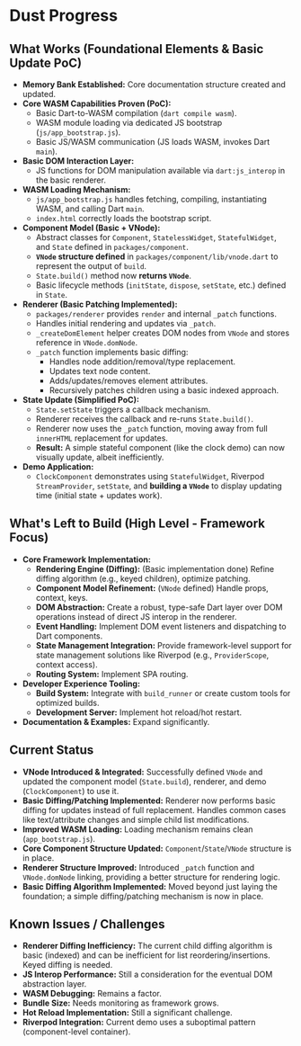 # Dust Progress

## What Works (Foundational Elements & Basic Update PoC)

- **Memory Bank Established:** Core documentation structure created and updated.
- **Core WASM Capabilities Proven (PoC):**
  - Basic Dart-to-WASM compilation (`dart compile wasm`).
  - WASM module loading via dedicated JS bootstrap (`js/app_bootstrap.js`).
  - Basic JS/WASM communication (JS loads WASM, invokes Dart `main`).
- **Basic DOM Interaction Layer:**
  - JS functions for DOM manipulation available via `dart:js_interop` in the
    basic renderer.
- **WASM Loading Mechanism:**
  - `js/app_bootstrap.js` handles fetching, compiling, instantiating WASM, and
    calling Dart `main`.
  - `index.html` correctly loads the bootstrap script.
- **Component Model (Basic + VNode):**
  - Abstract classes for `Component`, `StatelessWidget`, `StatefulWidget`, and
    `State` defined in `packages/component`.
  - **`VNode` structure defined** in `packages/component/lib/vnode.dart` to
    represent the output of `build`.
  - `State.build()` method now **returns `VNode`**.
  - Basic lifecycle methods (`initState`, `dispose`, `setState`, etc.) defined
    in `State`.
- **Renderer (Basic Patching Implemented):**
  - `packages/renderer` provides `render` and internal `_patch` functions.
  - Handles initial rendering and updates via `_patch`.
  - `_createDomElement` helper creates DOM nodes from `VNode` and stores
    reference in `VNode.domNode`.
  - `_patch` function implements basic diffing:
    - Handles node addition/removal/type replacement.
    - Updates text node content.
    - Adds/updates/removes element attributes.
    - Recursively patches children using a basic indexed approach.
- **State Update (Simplified PoC):**
  - `State.setState` triggers a callback mechanism.
  - Renderer receives the callback and re-runs `State.build()`.
  - Renderer now uses the `_patch` function, moving away from full `innerHTML`
    replacement for updates.
  - **Result:** A simple stateful component (like the clock demo) can now
    visually update, albeit inefficiently.
- **Demo Application:**
  - `ClockComponent` demonstrates using `StatefulWidget`, Riverpod
    `StreamProvider`, `setState`, and **building a `VNode`** to display updating
    time (initial state + updates work).

## What's Left to Build (High Level - Framework Focus)

- **Core Framework Implementation:**
  - **Rendering Engine (Diffing):** (Basic implementation done) Refine diffing
    algorithm (e.g., keyed children), optimize patching.
  - **Component Model Refinement:** (`VNode` defined) Handle props, context,
    keys.
  - **DOM Abstraction:** Create a robust, type-safe Dart layer over DOM
    operations instead of direct JS interop in the renderer.
  - **Event Handling:** Implement DOM event listeners and dispatching to Dart
    components.
  - **State Management Integration:** Provide framework-level support for state
    management solutions like Riverpod (e.g., `ProviderScope`, context access).
  - **Routing System:** Implement SPA routing.
- **Developer Experience Tooling:**
  - **Build System:** Integrate with `build_runner` or create custom tools for
    optimized builds.
  - **Development Server:** Implement hot reload/hot restart.
- **Documentation & Examples:** Expand significantly.

## Current Status

- **VNode Introduced & Integrated:** Successfully defined `VNode` and updated
  the component model (`State.build`), renderer, and demo (`ClockComponent`) to
  use it.
- **Basic Diffing/Patching Implemented:** Renderer now performs basic diffing
  for updates instead of full replacement. Handles common cases like
  text/attribute changes and simple child list modifications.
- **Improved WASM Loading:** Loading mechanism remains clean
  (`app_bootstrap.js`).
- **Core Component Structure Updated:** `Component`/`State`/`VNode` structure is
  in place.
- **Renderer Structure Improved:** Introduced `_patch` function and
  `VNode.domNode` linking, providing a better structure for rendering logic.
- **Basic Diffing Algorithm Implemented:** Moved beyond just laying the
  foundation; a simple diffing/patching mechanism is now in place.

## Known Issues / Challenges

- **Renderer Diffing Inefficiency:** The current child diffing algorithm is
  basic (indexed) and can be inefficient for list reordering/insertions. Keyed
  diffing is needed.
- **JS Interop Performance:** Still a consideration for the eventual DOM
  abstraction layer.
- **WASM Debugging:** Remains a factor.
- **Bundle Size:** Needs monitoring as framework grows.
- **Hot Reload Implementation:** Still a significant challenge.
- **Riverpod Integration:** Current demo uses a suboptimal pattern
  (component-level container).
